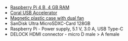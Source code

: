 - [Raspberry Pi 4 B, 4 GB RAM](https://www.raspberrypi.org/products/raspberry-pi-4-model-b/)
- [Coral USB Accelerator](https://coral.ai/products/accelerator)
- [Magnetic plastic case with dual fan](https://joy-it.net/en/products/RB-CaseP4+03B)
- SanDisk Ultra MicroSDXC-Card 128GB
- Raspberry Pi - Power supply, 5.1 V, 3.0 A, USB Type-C
- DELOCK HDMI connector - micro D male > A female